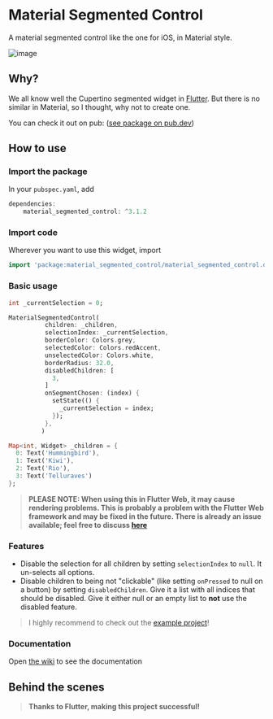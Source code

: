 # Material Segmented Control

A material segmented control like the one for iOS, in Material style.


![image](https://github.com/beagle-barks/material_segmented_control/blob/v2-0-x/images/20190624_235551.jpg "Preview")



## Why?

We all know well the Cupertino segmented widget in [Flutter](https://flutter.dev).
But there is no similar in Material, so I thought, why not to create one.

You can check it out on pub:
([see package on pub.dev](https://pub.dev/packages/material_segmented_control))


## How to use


### Import the package

In your `pubspec.yaml`, add

```dart
dependencies: 
    material_segmented_control: ^3.1.2
```


### Import code

Wherever you want to use this widget, import

```dart
import 'package:material_segmented_control/material_segmented_control.dart';
```


### Basic usage

```dart
int _currentSelection = 0;

MaterialSegmentedControl(
          children: _children,
          selectionIndex: _currentSelection,
          borderColor: Colors.grey,
          selectedColor: Colors.redAccent,
          unselectedColor: Colors.white,
          borderRadius: 32.0,
          disabledChildren: [
            3,
          ]
          onSegmentChosen: (index) {
            setState(() {
              _currentSelection = index;
            });
          },
         )

Map<int, Widget> _children = {
  0: Text('Hummingbird'),
  1: Text('Kiwi'),
  2: Text('Rio'),
  3: Text('Telluraves')
};
```


> **PLEASE NOTE: When using this in Flutter Web, it may cause rendering problems. This is probably a problem with the Flutter Web framework and may be fixed in the future. There is already an issue available; feel free to discuss [here](https://github.com/beagle-barks/material_segmented_control/issues/13)**


### Features

* Disable the selection for all children by setting `selectionIndex` to `null`. It un-selects all options.
* Disable children to being not "clickable" (like setting `onPressed` to null on a button) by setting `disabledChildren`. Give it a list with all indices that should be disabled. Give it either null or an empty list to **not** use the disabled feature.


> I highly recommend to check out the [example project](https://github.com/beagle-barks/material_segmented_control/tree/master/example)!

### Documentation

Open [the wiki](https://github.com/beagle-barks/material_segmented_control/wiki) to see the documentation


## Behind the scenes

> **Thanks to Flutter, making this project successful!**
